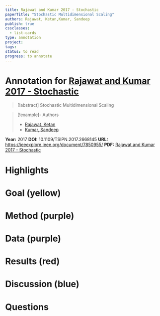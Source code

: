 ```yaml
---
title: Rajawat and Kumar 2017 - Stochastic
paperTitle: "Stochastic Multidimensional Scaling"
authors: Rajawat, Ketan,Kumar, Sandeep
publish: true
cssclasses:
  - list-cards
type: annotation
project:
tags:
status: to read
progress: to annotate
---
```

# Annotation for [Rajawat and Kumar 2017 - Stochastic](Papers/References/Rajawat%20and%20Kumar%202017%20-%20Stochastic)

> [!abstract] Stochastic Multidimensional Scaling

> [!example]- Authors
> - [Rajawat, Ketan](Rajawat%2C%20Ketan)
> - [Kumar, Sandeep](Kumar%2C%20Sandeep)

**Year:** 2017
**DOI:** 10.1109/TSIPN.2017.2668145
**URL:** https://ieeexplore.ieee.org/document/7850955/
**PDF:** [Rajawat and Kumar 2017 - Stochastic](Papers/PDFs/Rajawat%20and%20Kumar%202017%20-%20Stochastic%20Multidimensional%20Scaling.pdf)

# Highlights


# Goal (yellow)


# Method (purple)


# Data (purple)


# Results (red)


# Discussion (blue)


# Questions

